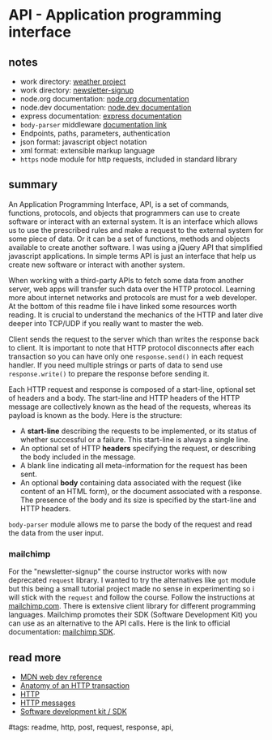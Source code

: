 # API - Application programming interface

## notes

- work directory: [weather project](../weather%20project/)
- work directory: [newsletter-signup](../newsletter-signup/)
- node.org documentation: [node.org documentation](https://nodejs.org/en/)
- node.dev documentation: [node.dev documentation](https://nodejs.dev/en/)
- express documentation: [express documentation](https://expressjs.com/)
- `body-parser` middleware [documentation link](https://expressjs.com/en/resources/middleware/body-parser.html)
- Endpoints, paths, parameters, authentication
- json format: javascript object notation
- xml format: extensible markup language
- `https` node module for http requests, included in standard library

## summary

An Application Programming Interface, API, is a set of commands, functions, protocols, and objects that programmers can use to create software or interact with an external system. It is an interface which allows us to use the prescribed rules and make a request to the external system for some piece of data. Or it can be a set of functions, methods and objects available to create another software. I was using a jQuery API that simplified javascript applications. In simple terms API is just an interface that help us create new software or interact with another system.

When working with a third-party APIs to fetch some data from another server, web apps will transfer such data over the HTTP protocol. Learning more about internet networks and protocols are must for a web developer. At the bottom of this readme file i have linked some resources worth reading. It is crucial to understand the mechanics of the HTTP and later dive deeper into TCP/UDP if you really want to master the web.

Client sends the request to the server which than writes the response back to client. It is important to note that HTTP protocol disconnects after each transaction so you can have only one `response.send()` in each request handler. If you need multiple strings or parts of data to send use `response.write()` to prepare the response before sending it.

Each HTTP request and response is composed of a start-line, optional set of headers and a body. The start-line and HTTP headers of the HTTP message are collectively known as the head of the requests, whereas its payload is known as the body. Here is the structure:

- A **start-line** describing the requests to be implemented, or its status of whether successful or a failure. This start-line is always a single line.
- An optional set of HTTP **headers** specifying the request, or describing the body included in the message.
- A blank line indicating all meta-information for the request has been sent.
- An optional **body** containing data associated with the request (like content of an HTML form), or the document associated with a response. The presence of the body and its size is specified by the start-line and HTTP headers.

`body-parser` module allows me to parse the body of the request and read the data from the user input.

### mailchimp

For the "newsletter-signup" the course instructor works with now deprecated `request` library. I wanted to try the alternatives like `got` module but this being a small tutorial project made no sense in experimenting so i will stick with the `request` and follow the course. Follow the instructions at [mailchimp.com](https://mailchimp.com/developer/marketing/guides/quick-start/). There is extensive client library for different programming languages. Mailchimp promotes their SDK (Software Development Kit) you can use as an alternative to the API calls. Here is the link to official documentation: [mailchimp SDK](https://mailchimp.com/developer/tools/).

## read more

- [MDN web dev reference](https://developer.mozilla.org/en-US/docs/Web)
- [Anatomy of an HTTP transaction](https://nodejs.org/en/docs/guides/anatomy-of-an-http-transaction)
- [HTTP](https://developer.mozilla.org/en-US/docs/Web/HTTP)
- [HTTP messages](https://developer.mozilla.org/en-US/docs/Web/HTTP/Messages)
- [Software development kit / SDK](https://www.ibm.com/blog/sdk-vs-api/)

#tags: readme, http, post, request, response, api,